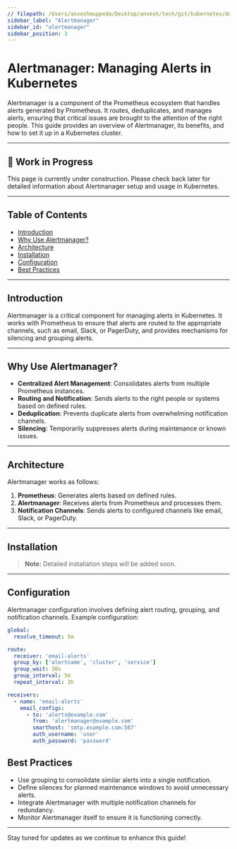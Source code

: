 ```yaml
---
// filepath: /Users/anveshmuppeda/Desktop/anvesh/tech/git/kubernetes/docs/monitoring/alertmanager.md
sidebar_label: "Alertmanager"
sidebar_id: "alertmanager"
sidebar_position: 3
---
```


# Alertmanager: Managing Alerts in Kubernetes

Alertmanager is a component of the Prometheus ecosystem that handles alerts generated by Prometheus. It routes, deduplicates, and manages alerts, ensuring that critical issues are brought to the attention of the right people. This guide provides an overview of Alertmanager, its benefits, and how to set it up in a Kubernetes cluster.

---

<div style={{ backgroundColor: '#f9f9f9', borderLeft: '4px solid #0078d4', padding: '1rem', margin: '1rem 0', borderRadius: '5px' }}>
    <h2 style={{ marginTop: 0 }}>🚧 Work in Progress</h2>
    <p>This page is currently under construction. Please check back later for detailed information about Alertmanager setup and usage in Kubernetes.</p>
</div>

---

## Table of Contents
- [Introduction](#introduction)
- [Why Use Alertmanager?](#why-use-alertmanager)
- [Architecture](#architecture)
- [Installation](#installation)
- [Configuration](#configuration)
- [Best Practices](#best-practices)

---

## Introduction
Alertmanager is a critical component for managing alerts in Kubernetes. It works with Prometheus to ensure that alerts are routed to the appropriate channels, such as email, Slack, or PagerDuty, and provides mechanisms for silencing and grouping alerts.

---

## Why Use Alertmanager?
- **Centralized Alert Management**: Consolidates alerts from multiple Prometheus instances.
- **Routing and Notification**: Sends alerts to the right people or systems based on defined rules.
- **Deduplication**: Prevents duplicate alerts from overwhelming notification channels.
- **Silencing**: Temporarily suppresses alerts during maintenance or known issues.

---

## Architecture
Alertmanager works as follows:
1. **Prometheus**: Generates alerts based on defined rules.
2. **Alertmanager**: Receives alerts from Prometheus and processes them.
3. **Notification Channels**: Sends alerts to configured channels like email, Slack, or PagerDuty.

---

## Installation
> **Note:** Detailed installation steps will be added soon.

---

## Configuration
Alertmanager configuration involves defining alert routing, grouping, and notification channels. Example configuration:

```yaml
global:
  resolve_timeout: 5m

route:
  receiver: 'email-alerts'
  group_by: ['alertname', 'cluster', 'service']
  group_wait: 30s
  group_interval: 5m
  repeat_interval: 3h

receivers:
  - name: 'email-alerts'
    email_configs:
      - to: 'alerts@example.com'
        from: 'alertmanager@example.com'
        smarthost: 'smtp.example.com:587'
        auth_username: 'user'
        auth_password: 'password'
```

## Best Practices
- Use grouping to consolidate similar alerts into a single notification.
- Define silences for planned maintenance windows to avoid unnecessary alerts.
- Integrate Alertmanager with multiple notification channels for redundancy.
- Monitor Alertmanager itself to ensure it is functioning correctly.

---  

Stay tuned for updates as we continue to enhance this guide!